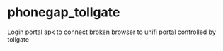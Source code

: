 phonegap_tollgate
=================

Login portal apk to connect broken browser to unifi portal controlled by tollgate
